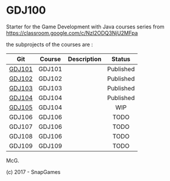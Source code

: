 # GDJ100
Starter for the Game Development with Java courses series from https://classroom.google.com/c/NzI2ODQ3NjU2MFpa


the subprojects of the courses are :


| Git    | Course | Description               | Status  |
|:------:|:------:|:--------------------------|:-------:|
| [GDJ101](https://github.com/SnapGames/GDJ101 "open the project") | GDJ101 |  | Published |
| [GDJ102](https://github.com/SnapGames/GDJ102 "open the project") | GDJ102 |  | Published |
| [GDJ103](https://github.com/SnapGames/GDJ103 "open the project") | GDJ103 |  | Published |
| [GDJ104](https://github.com/SnapGames/GDJ104 "open the project") | GDJ104 |  | Published |
| [GDJ105](https://github.com/SnapGames/GDJ105 "open the project") | GDJ104 |  | WIP       |
| GDJ106 | GDJ106 |  | TODO |
| GDJ107 | GDJ106 |  | TODO |
| GDJ108 | GDJ106 |  | TODO |
| GDJ109 | GDJ109 |  | TODO |

 
McG.

(c) 2017 - SnapGames
